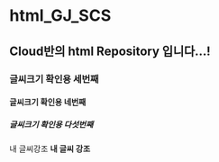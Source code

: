 # html_GJ_SCS
## Cloud반의 html Repository 입니다...!
### 글씨크기 확인용 세번째
#### 글씨크기 확인용 네번째
##### 글씨크기 확인용 다섯번째

내 글씨강조
**내 글씨 강조**
